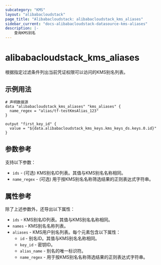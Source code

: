 ```yaml
---
subcategory: "KMS"
layout: "alibabacloudstack"
page_title: "Alibabacloudstack: alibabacloudstack_kms_aliases"
sidebar_current: "docs-alibabacloudstack-datasource-kms-aliases"
description: |-
    查询KMS别名
---
```


# alibabacloudstack_kms_aliases

根据指定过滤条件列出当前凭证权限可以访问的KMS别名列表。

## 示例用法

```
# 声明数据源
data "alibabacloudstack_kms_aliases" "kms_aliases" {  
  name_regex = "alias/tf-testKmsAlias_123"
}

output "first_key_id" {
  value = "${data.alibabacloudstack_kms_keys.kms_keys_ds.keys.0.id}"
}
```

## 参数参考

支持以下参数：

* `ids` - (可选) KMS别名ID列表。其值与KMS别名名称相同。
* `name_regex` - (可选) 用于按KMS别名名称筛选结果的正则表达式字符串。

## 属性参考

除了上述参数外，还导出以下属性：

* `ids` - KMS别名ID列表。其值与KMS别名名称相同。
* `names` - KMS别名名称列表。
* `aliases` - KMS用户别名列表。每个元素包含以下属性：
  * `id` - 别名ID。其值与KMS别名名称相同。
  * `key_id` - 密钥ID。
  * `alias_name` - 别名的唯一标识符。
  * `name_regex` - 用于按KMS别名名称筛选结果的正则表达式字符串。